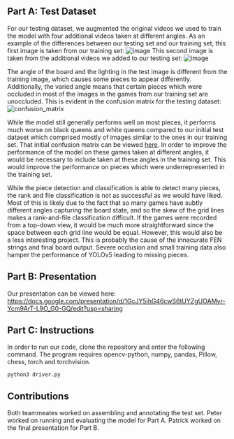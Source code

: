## Part A: Test Dataset

For our testing dataset, we augmented the original videos we used to train the model with four additional videos taken at different angles.
As an example of the differences between our testing set and our training set, this first image is taken from our training set:
![image](https://user-images.githubusercontent.com/26099766/145692465-4ba91862-425e-492a-b565-62d304968aed.png)
This second image is taken from the additional videos we added to our testing set:
![image](https://user-images.githubusercontent.com/26099766/145692503-ceb2e7f1-a0d7-429c-9b33-f88608ffa0b7.png)

The angle of the board and the lighting in the test image is different from the training image, which causes some pieces to appear differently. Additionally, the varied angle means that certain pieces which were occluded in most of the images in the games from our training set are unoccluded. This is evident in the confusion matrix for the testing dataset:
![confusion_matrix](https://user-images.githubusercontent.com/26099766/145692586-58a003b7-4fc6-437f-862c-b3f571725a40.png)

While the model still generally performs well on most pieces, it performs much worse on black queens and white queens compared to our initial test dataset which comprised mostly of images similar to the ones in our training set. That initial confusion matrix can be viewed [here](https://github.com/pdavis322/pdavis8-psoga-CV/blob/main/part3report.md). In order to improve the performance of the model on these games taken at different angles, it would be necessary to include taken at these angles in the training set. This would improve the performance on pieces which were underrepresented in the training set.

While the piece detection and classification is able to detect many pieces, the rank and file classification is not as successful as we would have liked. Most of this is likely due to the fact that so many games have subtly different angles capturing the board state, and so the skew of the grid lines makes a rank-and-file classification difficult. If the games were recorded from a top-down view, it would be much more straightforward since the space between each grid line would be equal. However, this would also be a less interesting project. This is probably the cause of the innacurate FEN strings and final board output. Severe occlusion and small training data also hamper the performance of YOLOv5 leading to missing pieces.

## Part B: Presentation

Our presentation can be viewed here: https://docs.google.com/presentation/d/1GcJY5jhG46cwS6tUYZgUOAMyr-Ycm9ArT-L9O_G0-GQ/edit?usp=sharing

## Part C: Instructions

In order to run our code, clone the repository and enter the following command. The program requires opencv-python, numpy, pandas, Pillow, chess, torch and torchvision. 

```
python3 driver.py
```

## Contributions

Both teammeates worked on assembling and annotating the test set. Peter worked on running and evaluating the model for Part A. Patrick worked on the final presentation for Part B.
